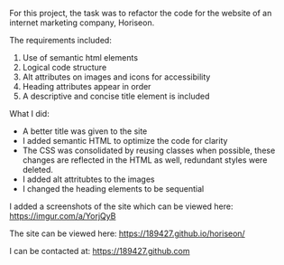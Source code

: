 For this project, the task was to refactor the code for the website of an internet marketing company, Horiseon. 

The requirements included:

1. Use of semantic html elements
2. Logical code structure
3. Alt attributes on images and icons for accessibility
4. Heading attributes appear in order
5. A descriptive and concise title element is included


What I did:
* A better title was given to the site
* I added semantic HTML to optimize the code for clarity
* The CSS was consolidated by reusing classes when possible, these changes are reflected in the HTML as well, redundant styles were deleted. 
* I added alt attritubtes to the images
* I changed the heading elements to be sequential

I added a screenshots of the site which can be viewed here:
https://imgur.com/a/YorjQyB


The site can be viewed here:
https://189427.github.io/horiseon/

I can be contacted at:
https://189427.github.com
